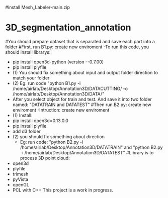 #install Mesh_Labeler-main.zip
# 3D_segmentation_annotation
#You should prepare dataset that is separated and save each part into a folder 
#First, run B1.py: create new enviroment
-To run this code, you should install librarys:
- pip install open3d-python (version --0.7.00)
- pip install plyfile
- (1) You should fix something about  input and output folder direction to match your folder
- (2) Eg: run code "python B1.py -i /home/airlab/Desktop/Annotation3D/DATACUTTING/ -o /home/airlab/Desktop/Annotation3D/DATA/"
- After you select object for train and test. And save it into two folder named: "DATATRAIN and DATATEST"
#Then run B2.py: create new enviroment
-Intruction: create new enviroment 
- (1) Install: 
 -  pip install open3d=0.13.0.0
 -  pip install plyfile
 -  add d3 folder
- (2) you should fix something about direction
    * Eg: run code: "python B2.py -i /home/airlab/Desktop/Annotation3D/DATATRAIN" and "python B2.py -i /home/airlab/Desktop/Annotation3D/DATATEST"
#Library is to process 3D point cloud:
- open3d
- plyfile
- trimesh
- pyVista
- openGL
- PCL with C++
This project is a work in progress.
